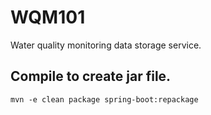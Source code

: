 # WQM101 
Water quality monitoring data storage service.


## Compile to create jar file.
```shell
mvn -e clean package spring-boot:repackage
```